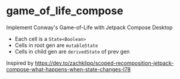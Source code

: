 # game_of_life_compose
Implement Conway's Game-of-Life with Jetpack Compose Desktop
- Each cell is a `State<Boolean>`
- Cells in root gen are `mutableState`
- Cells in child gen are `derivedState` of prev gen

Inspired by https://dev.to/zachklipp/scoped-recomposition-jetpack-compose-what-happens-when-state-changes-l78
